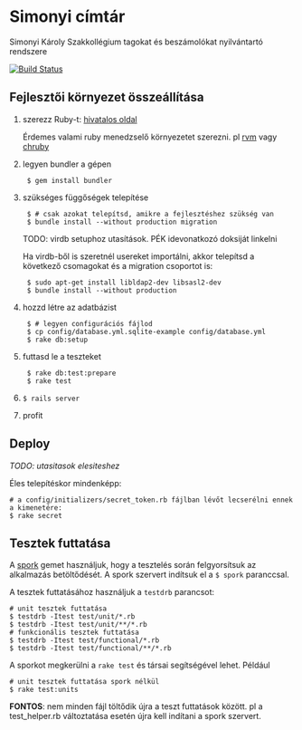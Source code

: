Simonyi címtár
==============

Simonyi Károly Szakkollégium tagokat és beszámolókat nyilvántartó rendszere

[![Build Status](https://travis-ci.org/kir-dev/simonyi-cimtar.png?branch=master)](https://travis-ci.org/kir-dev/simonyi-cimtar)

Fejlesztői környezet összeállítása
----------------------------------

1. szerezz Ruby-t: [hivatalos oldal](http://www.ruby-lang.org/en/)

    Érdemes valami ruby menedzselő környezetet szerezni.
    pl [rvm](https://rvm.io/) vagy [chruby](https://github.com/postmodern/chruby)

2. legyen bundler a gépen
        
        $ gem install bundler

3. szükséges függőségek telepítése

        $ # csak azokat telepítsd, amikre a fejlesztéshez szükség van
        $ bundle install --without production migration

    TODO: virdb setuphoz utasítások. PÉK idevonatkozó doksiját linkelni

    Ha virdb-ből is szeretnél usereket importálni, akkor telepítsd a
    következő csomagokat és a migration csoportot is:

        $ sudo apt-get install libldap2-dev libsasl2-dev
        $ bundle install --without production
        

4. hozzd létre az adatbázist

        $ # legyen configurációs fájlod
        $ cp config/database.yml.sqlite-example config/database.yml
        $ rake db:setup

5. futtasd le a teszteket
    
        $ rake db:test:prepare
        $ rake test

6. `$ rails server`

7. profit

Deploy
------

_TODO: utasitasok elesiteshez_

Éles telepítéskor mindenképp:

    # a config/initializers/secret_token.rb fájlban lévőt lecserélni ennek a kimenetére:
    $ rake secret


Tesztek futtatása
-----------------

A [spork](https://github.com/sporkrb/spork) gemet használjuk,
hogy a tesztelés során felgyorsítsuk az alkalmazás betöltődését.
A spork szervert indítsuk el a `$ spork` paranccsal.

A tesztek futtatásához használjuk a `testdrb` parancsot:

    # unit tesztek futtatása
    $ testdrb -Itest test/unit/*.rb
    $ testdrb -Itest test/unit/**/*.rb
    # funkcionális tesztek futtatása
    $ testdrb -Itest test/functional/*.rb
    $ testdrb -Itest test/functional/**/*.rb

A sporkot megkerülni a `rake test` és társai segítségével lehet. Például

    # unit tesztek futtatása spork nélkül
    $ rake test:units

**FONTOS**: nem minden fájl töltődik újra a teszt futtatások között.
pl a test_helper.rb változtatása esetén újra kell indítani a spork szervert.
